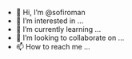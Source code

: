 - 👋 Hi, I’m @sofiroman
- 👀 I’m interested in ...
- 🌱 I’m currently learning ...
- 💞️ I’m looking to collaborate on ...
- 📫 How to reach me ...

<!---
sofiroman/sofiroman is a ✨ special ✨ repository because its `README.md` (this file) appears on your GitHub profile.
You can click the Preview link to take a look at your changes.
--->
